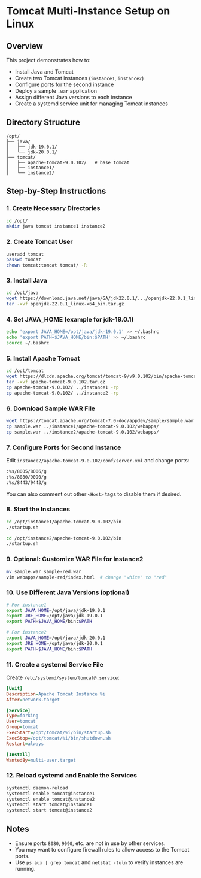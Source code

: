 # Tomcat Multi-Instance Setup on Linux

## Overview

This project demonstrates how to:

- Install Java and Tomcat
- Create two Tomcat instances (`instance1`, `instance2`)
- Configure ports for the second instance
- Deploy a sample `.war` application
- Assign different Java versions to each instance
- Create a systemd service unit for managing Tomcat instances

## Directory Structure

```
/opt/
├── java/
│   ├── jdk-19.0.1/
│   └── jdk-20.0.1/
├── tomcat/
│   ├── apache-tomcat-9.0.102/   # base tomcat
│   ├── instance1/
│   └── instance2/
```

## Step-by-Step Instructions

### 1. Create Necessary Directories

```bash
cd /opt/
mkdir java tomcat instance1 instance2
```

### 2. Create Tomcat User

```bash
useradd tomcat
passwd tomcat
chown tomcat:tomcat tomcat/ -R
```

### 3. Install Java

```bash
cd /opt/java
wget https://download.java.net/java/GA/jdk22.0.1/.../openjdk-22.0.1_linux-x64_bin.tar.gz
tar -xvf openjdk-22.0.1_linux-x64_bin.tar.gz
```

### 4. Set JAVA_HOME (example for jdk-19.0.1)

```bash
echo 'export JAVA_HOME=/opt/java/jdk-19.0.1' >> ~/.bashrc
echo 'export PATH=$JAVA_HOME/bin:$PATH' >> ~/.bashrc
source ~/.bashrc
```

### 5. Install Apache Tomcat

```bash
cd /opt/tomcat
wget https://dlcdn.apache.org/tomcat/tomcat-9/v9.0.102/bin/apache-tomcat-9.0.102.tar.gz
tar -xvf apache-tomcat-9.0.102.tar.gz
cp apache-tomcat-9.0.102/ ../instance1 -rp
cp apache-tomcat-9.0.102/ ../instance2 -rp
```

### 6. Download Sample WAR File

```bash
wget https://tomcat.apache.org/tomcat-7.0-doc/appdev/sample/sample.war
cp sample.war ../instance1/apache-tomcat-9.0.102/webapps/
cp sample.war ../instance2/apache-tomcat-9.0.102/webapps/
```

### 7. Configure Ports for Second Instance

Edit `instance2/apache-tomcat-9.0.102/conf/server.xml` and change ports:

```bash
:%s/8005/8006/g
:%s/8080/9090/g
:%s/8443/9443/g
```

You can also comment out other `<Host>` tags to disable them if desired.

### 8. Start the Instances

```bash
cd /opt/instance1/apache-tomcat-9.0.102/bin
./startup.sh

cd /opt/instance2/apache-tomcat-9.0.102/bin
./startup.sh
```

### 9. Optional: Customize WAR File for Instance2

```bash
mv sample.war sample-red.war
vim webapps/sample-red/index.html  # change "white" to "red"
```

### 10. Use Different Java Versions (optional)

```bash
# For instance1
export JAVA_HOME=/opt/java/jdk-19.0.1
export JRE_HOME=/opt/java/jdk-19.0.1
export PATH=$JAVA_HOME/bin:$PATH

# For instance2
export JAVA_HOME=/opt/java/jdk-20.0.1
export JRE_HOME=/opt/java/jdk-20.0.1
export PATH=$JAVA_HOME/bin:$PATH
```

### 11. Create a systemd Service File

Create `/etc/systemd/system/tomcat@.service`:

```ini
[Unit]
Description=Apache Tomcat Instance %i
After=network.target

[Service]
Type=forking
User=tomcat
Group=tomcat
ExecStart=/opt/tomcat/%i/bin/startup.sh
ExecStop=/opt/tomcat/%i/bin/shutdown.sh
Restart=always

[Install]
WantedBy=multi-user.target
```

### 12. Reload systemd and Enable the Services

```bash
systemctl daemon-reload
systemctl enable tomcat@instance1
systemctl enable tomcat@instance2
systemctl start tomcat@instance1
systemctl start tomcat@instance2
```

## Notes

- Ensure ports `8080`, `9090`, etc. are not in use by other services.
- You may want to configure firewall rules to allow access to the Tomcat ports.
- Use `ps aux | grep tomcat` and `netstat -tuln` to verify instances are running.

